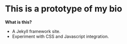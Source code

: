 # This is a prototype of my bio

**What is this?**

* A Jekyll framework site.
* Experiment with CSS and Javascript integration.